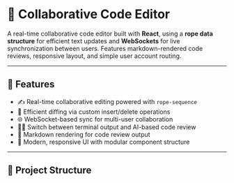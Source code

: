 # 🧠 Collaborative Code Editor

A real-time collaborative code editor built with **React**, using a **rope data structure** for efficient text updates and **WebSockets** for live synchronization between users. Features markdown-rendered code reviews, responsive layout, and simple user account routing.

---

## 🚀 Features

- ✍️ Real-time collaborative editing powered with `rope-sequence`
- 🔄 Efficient diffing via custom insert/delete operations
- 🌐 WebSocket-based sync for multi-user collaboration
- 👨‍💻 Switch between terminal output and AI-based code review
- 📝 Markdown rendering for code review output
- 🎨 Modern, responsive UI with modular component structure

---

## 📁 Project Structure

